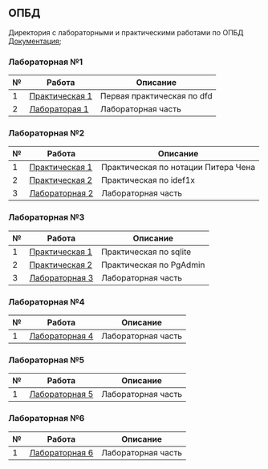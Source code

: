 ## ОПБД

Директория с лабораторными и практическими работами по ОПБД
[Документация](https://vrodedanya.github.io/ITMO_FSPO_DataBases_2020-2021/);

### Лабораторная №1
|№| Работа | Описание |
|-|--------|----------|
|1|[Практическая 1](https://github.com/TonikX/ITMO_FSPO_DataBases_2020-2021/blob/master/students/y2337/Kolotushkin_Danil/Pr1_dfd/Pr1_dfd.pdf)| Первая практическая по dfd |
|2|[Лабораторая 1](https://github.com/TonikX/ITMO_FSPO_DataBases_2020-2021/tree/master/students/y2337/Kolotushkin_Danil/Lab_01)| Лабораторная часть |
### Лабораторная №2
|№| Работа | Описание |
|-|--------|----------|
|1|[Практическая 1](https://github.com/TonikX/ITMO_FSPO_DataBases_2020-2021/blob/master/students/y2337/Kolotushkin_Danil/Pr2.1_PiterChen/Pr2.1_PiterChen.pdf)| Практическая по нотации Питера Чена |
|2|[Практическая 2](https://github.com/TonikX/ITMO_FSPO_DataBases_2020-2021/blob/master/students/y2337/Kolotushkin_Danil/Pr2.2_idef1x/Pr2.2_idef1x.pdf)| Практическая по idef1x |
|3|[Лабораторная 2](https://github.com/TonikX/ITMO_FSPO_DataBases_2020-2021/tree/master/students/y2337/Kolotushkin_Danil/Lab_02)| Лабораторная часть |
### Лабораторная №3
|№| Работа | Описание |
|-|--------|----------|
|1|[Практическая 1](https://github.com/TonikX/ITMO_FSPO_DataBases_2020-2021/tree/master/students/y2337/Kolotushkin_Danil/Pr3.1)| Практическая по sqlite|
|2|[Практическая 2](https://github.com/vrodedanya/ITMO_FSPO_DataBases_2020-2021/tree/master/students/y2337/Kolotushkin_Danil/Pr3.2)| Практическая по PgAdmin|
|3|[Лабораторная 3](https://github.com/vrodedanya/ITMO_FSPO_DataBases_2020-2021/tree/master/students/y2337/Kolotushkin_Danil/Lab_03)| Лабораторная часть|
### Лабораторная №4
|№| Работа | Описание |
|-|--------|----------|
|1|[Лабораторная 4](https://github.com/vrodedanya/ITMO_FSPO_DataBases_2020-2021/tree/master/students/y2337/Kolotushkin_Danil/Lab_04)| Лабораторная часть|
### Лабораторная №5
|№| Работа | Описание |
|-|--------|----------|
|1|[Лабораторная 5](https://github.com/vrodedanya/ITMO_FSPO_DataBases_2020-2021/tree/master/students/y2337/Kolotushkin_Danil/Lab_05)| Лабораторная часть|
### Лабораторная №6
|№| Работа | Описание |
|-|--------|----------|
|1|[Лабораторная 6](https://github.com/vrodedanya/ITMO_FSPO_DataBases_2020-2021/tree/master/students/y2337/Kolotushkin_Danil/Lab_06)| Лабораторная часть|
